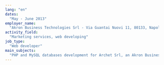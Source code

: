 ```yaml
---
lang: "en"
dates:
  "May - June 2013"
employer_name:
  "Akron Business Technologies Srl - Via Guantai Nuovi 11, 80133, Napoli, Italy"
activity_field:
  "Marketing services, web developing"
job_type:
  "Web developer"
main_subjects:
  "PHP and MySQL databases development for Archet Srl, an Akron Business Technologies's client."
---
```

